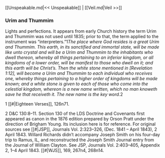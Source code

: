 [[Unspeakable.md|<< Unspeakable]]  |  [[Veil.md|Veil >>]]

### Urim and Thummim
Lights and perfections. It appears from early Church history the term Urim and Thummim was not used until 1835; prior to that, the term applied to the instrument was “interpreters.”1*The place where God resides is a great Urim and Thummim. This earth, in its sanctified and immortal state, will be made like unto crystal and will be a Urim and Thummim to the inhabitants who dwell thereon, whereby all things pertaining to an inferior kingdom, or all kingdoms of a lower order, will be manifest to those who dwell on it; and this earth will be Christ’s. Then the white stone mentioned in *[*Revelation 1:12*]*, will become a Urim and Thummim to each individual who receives one, whereby things pertaining to a higher order of kingdoms will be made known; and a white stone is given to each of those who come into the celestial kingdom, whereon is a new name written, which no man knoweth save he that receiveth it. The new name is the key word*.2



1
[[#|Eighteen Verses]], 126n71.


2 D&C 130:8–11. Section 130 of the LDS Doctrine and Covenants first appeared as canon in the 1876 edition prepared by Orson Pratt under the direction of Brigham Young. Its inclusion here is for reference. For original sources see [[#|JSP]], Journals Vol. 2:323–326, (Dec. 1841 – April 1843), 2 April 1843. Willard Richards didn’t accompany Joseph Smith on his four-day trip to Ramus, IL, and reconstructed the Joseph Smith Journal entry from the Journal of William Clayton. See JSP, Journals Vol. 2:403–405, Appendix 2, 1–4 April 1843. [[#|WJS]], 169, 267n4, 268n14.